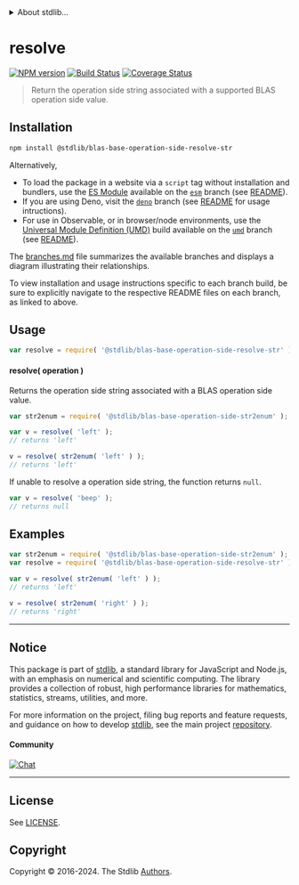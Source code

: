 <!--

@license Apache-2.0

Copyright (c) 2024 The Stdlib Authors.

Licensed under the Apache License, Version 2.0 (the "License");
you may not use this file except in compliance with the License.
You may obtain a copy of the License at

   http://www.apache.org/licenses/LICENSE-2.0

Unless required by applicable law or agreed to in writing, software
distributed under the License is distributed on an "AS IS" BASIS,
WITHOUT WARRANTIES OR CONDITIONS OF ANY KIND, either express or implied.
See the License for the specific language governing permissions and
limitations under the License.

-->


<details>
  <summary>
    About stdlib...
  </summary>
  <p>We believe in a future in which the web is a preferred environment for numerical computation. To help realize this future, we've built stdlib. stdlib is a standard library, with an emphasis on numerical and scientific computation, written in JavaScript (and C) for execution in browsers and in Node.js.</p>
  <p>The library is fully decomposable, being architected in such a way that you can swap out and mix and match APIs and functionality to cater to your exact preferences and use cases.</p>
  <p>When you use stdlib, you can be absolutely certain that you are using the most thorough, rigorous, well-written, studied, documented, tested, measured, and high-quality code out there.</p>
  <p>To join us in bringing numerical computing to the web, get started by checking us out on <a href="https://github.com/stdlib-js/stdlib">GitHub</a>, and please consider <a href="https://opencollective.com/stdlib">financially supporting stdlib</a>. We greatly appreciate your continued support!</p>
</details>

# resolve

[![NPM version][npm-image]][npm-url] [![Build Status][test-image]][test-url] [![Coverage Status][coverage-image]][coverage-url] <!-- [![dependencies][dependencies-image]][dependencies-url] -->

> Return the operation side string associated with a supported BLAS operation side value.

<!-- Section to include introductory text. Make sure to keep an empty line after the intro `section` element and another before the `/section` close. -->

<section class="intro">

</section>

<!-- /.intro -->

<!-- Package usage documentation. -->

<section class="installation">

## Installation

```bash
npm install @stdlib/blas-base-operation-side-resolve-str
```

Alternatively,

-   To load the package in a website via a `script` tag without installation and bundlers, use the [ES Module][es-module] available on the [`esm`][esm-url] branch (see [README][esm-readme]).
-   If you are using Deno, visit the [`deno`][deno-url] branch (see [README][deno-readme] for usage intructions).
-   For use in Observable, or in browser/node environments, use the [Universal Module Definition (UMD)][umd] build available on the [`umd`][umd-url] branch (see [README][umd-readme]).

The [branches.md][branches-url] file summarizes the available branches and displays a diagram illustrating their relationships.

To view installation and usage instructions specific to each branch build, be sure to explicitly navigate to the respective README files on each branch, as linked to above.

</section>

<section class="usage">

## Usage

```javascript
var resolve = require( '@stdlib/blas-base-operation-side-resolve-str' );
```

#### resolve( operation )

Returns the operation side string associated with a BLAS operation side value.

```javascript
var str2enum = require( '@stdlib/blas-base-operation-side-str2enum' );

var v = resolve( 'left' );
// returns 'left'

v = resolve( str2enum( 'left' ) );
// returns 'left'
```

If unable to resolve a operation side string, the function returns `null`.

```javascript
var v = resolve( 'beep' );
// returns null
```

</section>

<!-- /.usage -->

<!-- Package usage notes. Make sure to keep an empty line after the `section` element and another before the `/section` close. -->

<section class="notes">

</section>

<!-- /.notes -->

<!-- Package usage examples. -->

<section class="examples">

## Examples

<!-- eslint no-undef: "error" -->

```javascript
var str2enum = require( '@stdlib/blas-base-operation-side-str2enum' );
var resolve = require( '@stdlib/blas-base-operation-side-resolve-str' );

var v = resolve( str2enum( 'left' ) );
// returns 'left'

v = resolve( str2enum( 'right' ) );
// returns 'right'
```

</section>

<!-- /.examples -->

<!-- Section to include cited references. If references are included, add a horizontal rule *before* the section. Make sure to keep an empty line after the `section` element and another before the `/section` close. -->

<section class="references">

</section>

<!-- /.references -->

<!-- Section for related `stdlib` packages. Do not manually edit this section, as it is automatically populated. -->

<section class="related">

</section>

<!-- /.related -->

<!-- Section for all links. Make sure to keep an empty line after the `section` element and another before the `/section` close. -->


<section class="main-repo" >

* * *

## Notice

This package is part of [stdlib][stdlib], a standard library for JavaScript and Node.js, with an emphasis on numerical and scientific computing. The library provides a collection of robust, high performance libraries for mathematics, statistics, streams, utilities, and more.

For more information on the project, filing bug reports and feature requests, and guidance on how to develop [stdlib][stdlib], see the main project [repository][stdlib].

#### Community

[![Chat][chat-image]][chat-url]

---

## License

See [LICENSE][stdlib-license].


## Copyright

Copyright &copy; 2016-2024. The Stdlib [Authors][stdlib-authors].

</section>

<!-- /.stdlib -->

<!-- Section for all links. Make sure to keep an empty line after the `section` element and another before the `/section` close. -->

<section class="links">

[npm-image]: http://img.shields.io/npm/v/@stdlib/blas-base-operation-side-resolve-str.svg
[npm-url]: https://npmjs.org/package/@stdlib/blas-base-operation-side-resolve-str

[test-image]: https://github.com/stdlib-js/blas-base-operation-side-resolve-str/actions/workflows/test.yml/badge.svg?branch=v0.1.1
[test-url]: https://github.com/stdlib-js/blas-base-operation-side-resolve-str/actions/workflows/test.yml?query=branch:v0.1.1

[coverage-image]: https://img.shields.io/codecov/c/github/stdlib-js/blas-base-operation-side-resolve-str/main.svg
[coverage-url]: https://codecov.io/github/stdlib-js/blas-base-operation-side-resolve-str?branch=main

<!--

[dependencies-image]: https://img.shields.io/david/stdlib-js/blas-base-operation-side-resolve-str.svg
[dependencies-url]: https://david-dm.org/stdlib-js/blas-base-operation-side-resolve-str/main

-->

[chat-image]: https://img.shields.io/gitter/room/stdlib-js/stdlib.svg
[chat-url]: https://app.gitter.im/#/room/#stdlib-js_stdlib:gitter.im

[stdlib]: https://github.com/stdlib-js/stdlib

[stdlib-authors]: https://github.com/stdlib-js/stdlib/graphs/contributors

[umd]: https://github.com/umdjs/umd
[es-module]: https://developer.mozilla.org/en-US/docs/Web/JavaScript/Guide/Modules

[deno-url]: https://github.com/stdlib-js/blas-base-operation-side-resolve-str/tree/deno
[deno-readme]: https://github.com/stdlib-js/blas-base-operation-side-resolve-str/blob/deno/README.md
[umd-url]: https://github.com/stdlib-js/blas-base-operation-side-resolve-str/tree/umd
[umd-readme]: https://github.com/stdlib-js/blas-base-operation-side-resolve-str/blob/umd/README.md
[esm-url]: https://github.com/stdlib-js/blas-base-operation-side-resolve-str/tree/esm
[esm-readme]: https://github.com/stdlib-js/blas-base-operation-side-resolve-str/blob/esm/README.md
[branches-url]: https://github.com/stdlib-js/blas-base-operation-side-resolve-str/blob/main/branches.md

[stdlib-license]: https://raw.githubusercontent.com/stdlib-js/blas-base-operation-side-resolve-str/main/LICENSE

</section>

<!-- /.links -->
